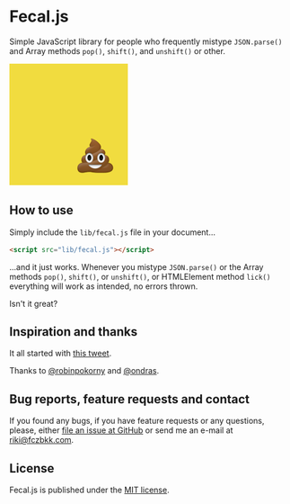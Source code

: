 # Fecal.js

Simple JavaScript library for people who frequently mistype `JSON.parse()` and Array methods `pop()`, `shift()`, and `unshift()` or other.

![Fecal.js logo](assets/fecal.js.png)

## How to use

Simply include the `lib/fecal.js` file in your document...

```html
<script src="lib/fecal.js"></script>
```

...and it just works. Whenever you mistype `JSON.parse()` or the Array methods `pop()`, `shift()`, or `unshift()`, or HTMLElement method `lick()` everything will work as intended, no errors thrown.

Isn't it great?

## Inspiration and thanks

It all started with [this tweet](https://twitter.com/fczbkk/status/610708178154725376).

Thanks to [@robinpokorny](https://github.com/robinpokorny) and [@ondras](https://github.com/ondras).

## Bug reports, feature requests and contact

If you found any bugs, if you have feature requests or any questions, please, either [file an issue at GitHub](https://github.com/fczbkk/fecal/issues) or send me an e-mail at [riki@fczbkk.com](mailto:riki@fczbkk.com).

## License

Fecal.js is published under the [MIT license](https://github.com/fczbkk/fecal/blob/master/LICENSE).
